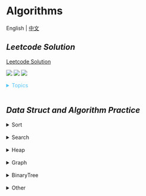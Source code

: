 # Algorithms

English | [中文](https://github.com/InnoFang/Algorithms/blob/master/README_zh.md)

## _Leetcode Solution_

[Leetcode Solution](https://github.com/InnoFang/Algorithms/tree/master/leetcode/src/main/solution)

![](https://img.shields.io/badge/Difficulty-Easy-green.svg)
![](https://img.shields.io/badge/Difficulty-Medium-F8AF40.svg)
![](https://img.shields.io/badge/Difficulty-Hard-red.svg)

<details>
<summary style="color:#4FC3F7">Topics</summary>

* [`Array`](https://leetcode.com/tag/array/)
* [`Backtracking`](https://leetcode.com/tag/backtracking/)
* [`Two Pointers`](https://leetcode.com/tag/two-pointers/)
* [`String`](https://leetcode.com/tag/string/)
* [`Linked List`](https://leetcode.com/tag/linked-list/)
* [`Binary Search`](https://leetcode.com/tag/binary-search/)
* [`Hash Table`](https://leetcode.com/tag/hash-table/)
* [`Bit Manipulation`](https://leetcode.com/tag/bit-manipulation/)
* [`Dynamic Programming`](https://leetcode.com/tag/dynamic-programming/)
* [`Math`](https://leetcode.com/tag/math/)
* [`Greedy`](https://leetcode.com/tag/greedy/)

</details>
<br />



## _Data Struct and Algorithm Practice_

<details>
<summary>Sort</summary>

+ [Bubble Sort](https://github.com/InnoFang/Algorithms/blob/master/src/io/innofang/sort/impl/BubbleSort.java)
+ [Selection Sort](https://github.com/InnoFang/Algorithms/blob/master/src/io/innofang/sort/impl/SelectionSort.java)
+ [Insertion Sort](https://github.com/InnoFang/Algorithms/blob/master/src/io/innofang/sort/impl/InsertionSort.java)
+ [Shell Sort](https://github.com/InnoFang/Algorithms/blob/master/src/io/innofang/sort/impl/ShellSort.java)
+ [Quick Sort](https://github.com/InnoFang/Algorithms/blob/master/src/io/innofang/sort/impl/QuickSort.java)
+ [Merge Sort](https://github.com/InnoFang/Algorithms/blob/master/src/io/innofang/sort/impl/MergeSort.java)
+ [Example Code](https://github.com/InnoFang/Algorithms/blob/master/src/io/innofang/SortTest.java)

Sorting the same array(array length is 100,000), and the time complexity of each sorting algorithm is as follows
```console
Test for Random Array, size = 100000, random range [0, 100000]
BubbleSort : 48.446000s
SelectionSort : 16.273000s
InsertionSort : 17.110000s
ShellSort : 0.048000s
MergeSort : 0.067000s
QuickSort : 0.070000s

Test for Nearly Ordered Array, size = 100000, range [0, 100000]
BubbleSort : 16.588000s
SelectionSort : 13.123000s
InsertionSort : 0.005000s
ShellSort : 0.013000s
MergeSort : 0.033000s
QuickSort : 0.010000s
```

</details>
<br />


<details>
<summary>Search</summary>

+ [Binary Search](https://github.com/InnoFang/Algorithms/blob/master/src/io/innofang/search/BinarySearch.java)
+ [Example Code](https://github.com/InnoFang/Algorithms/blob/master/src/io/innofang/SearchTest.java)

</details>
<br />


<details>
<summary>Heap</summary>

+ [Max Heap](https://github.com/innofang/Algorithms/blob/master/src/io/innofang/heap/Heap.java)
+ [Example Code](https://github.com/innofang/Algorithms/blob/master/src/io/innofang/HeapTest.java)

</details>
<br />

<details>
<summary>Graph</summary>

+ nothing, but soon

</details>
<br />


<details>
<summary>BinaryTree</summary>

+ [Binary Search Tree](https://github.com/InnoFang/Algorithms/blob/master/src/io/innofang/binarytree/BST.java)
+ [Example Code](https://github.com/InnoFang/Algorithms/blob/master/src/io/innofang/BSTTest.java)


</details>
<br />


<details>
<summary>Other</summary>

+ [Permutation](https://github.com/InnoFang/Algorithms/blob/master/src/io/innofang/other/Permutation.java) -> [Example Code](https://github.com/InnoFang/Algorithms/blob/master/src/io/innofang/PermutationTest.java)

</details>
<br />